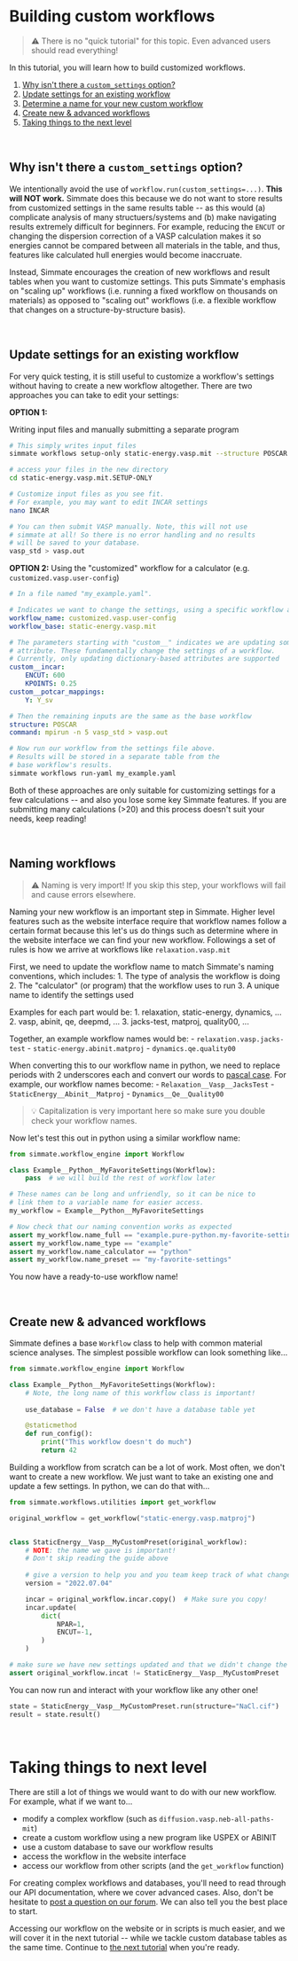 
# Building custom workflows

> :warning: There is no "quick tutorial" for this topic. Even advanced users should read everything!

In this tutorial, you will learn how to build customized workflows.

1. [Why isn't there a `custom_settings` option?](#why-isnt-there-a-custom_settings-option)
2. [Update settings for an existing workflow](#update-settings-for-an-existing-workflow)
3. [Determine a name for your new custom workflow](#determine-a-name-for-your-new-custom-workflow)
4. [Create new & advanced workflows](#create-new-&-advanced-workflows)
5. [Taking things to the next level](#taking-things-to-next-level)

</br>

## Why isn't there a `custom_settings` option?

We intentionally avoid the use of `workflow.run(custom_settings=...)`. **This will NOT work.** Simmate does this because we do not want to store results from customized settings in the same results table -- as this would (a) complicate analysis of many structuers/systems and (b) make navigating results extremely difficult for beginners. For example, reducing the `ENCUT` or changing the dispersion correction of a VASP calculation makes it so energies cannot be compared between all materials in the table, and thus, features like calculated hull energies would become inaccruate.

Instead, Simmate encourages the creation of new workflows and result tables when you want to customize settings. This puts Simmate's emphasis on "scaling up" workflows (i.e. running a fixed workflow on thousands on materials) as opposed to "scaling out" workflows (i.e. a flexible workflow that changes on a structure-by-structure basis).

</br>

## Update settings for an existing workflow

For very quick testing, it is still useful to customize a workflow's settings without having to create a new workflow altogether. There are two approaches you can take to edit your settings:

**OPTION 1:** 

Writing input files and manually submitting a separate program

``` bash
# This simply writes input files
simmate workflows setup-only static-energy.vasp.mit --structure POSCAR

# access your files in the new directory
cd static-energy.vasp.mit.SETUP-ONLY

# Customize input files as you see fit.
# For example, you may want to edit INCAR settings
nano INCAR

# You can then submit VASP manually. Note, this will not use
# simmate at all! So there is no error handling and no results
# will be saved to your database.
vasp_std > vasp.out
```

**OPTION 2:** Using the "customized" workflow for a calculator (e.g. `customized.vasp.user-config`)

``` yaml
# In a file named "my_example.yaml".

# Indicates we want to change the settings, using a specific workflow as a starting-point
workflow_name: customized.vasp.user-config
workflow_base: static-energy.vasp.mit

# The parameters starting with "custom__" indicates we are updating some class 
# attribute. These fundamentally change the settings of a workflow.
# Currently, only updating dictionary-based attributes are supported
custom__incar: 
    ENCUT: 600
    KPOINTS: 0.25
custom__potcar_mappings:
    Y: Y_sv

# Then the remaining inputs are the same as the base workflow
structure: POSCAR
command: mpirun -n 5 vasp_std > vasp.out
```

``` bash
# Now run our workflow from the settings file above.
# Results will be stored in a separate table from the
# base workflow's results.
simmate workflows run-yaml my_example.yaml
```

Both of these approaches are only suitable for customizing settings for a few calculations -- and also you lose some key Simmate features. If you are submitting many calculations (>20) and this process doesn't suit your needs, keep reading!

</br>

## Naming workflows

> :warning: Naming is very import! If you skip this step, your workflows will fail and cause errors elsewhere.

Naming your new workflow is an important step in Simmate. Higher level features such as the website interface require that workflow names follow a certain format because this let's us do things such as determine where in the website interface we can find your new workflow. Followings a set of rules is how we arrive at workflows like `relaxation.vasp.mit`

First, we need to update the workflow name to match Simmate's naming
conventions, which includes:
    1.  The type of analysis the workflow is doing
    2.  The "calculator" (or program) that the workflow uses to run
    3.  A unique name to identify the settings used

Examples for each part would be:
    1. relaxation, static-energy, dynamics, ...
    2. vasp, abinit, qe, deepmd, ...
    3. jacks-test, matproj, quality00, ...

Together, an example workflow names would be:
    - `relaxation.vasp.jacks-test`
    - `static-energy.abinit.matproj`
    - `dynamics.qe.quality00`

When converting this to our workflow name in python, we need to replace
periods with 2 underscores each and convert our words to
[pascal case](https://khalilstemmler.com/blogs/camel-case-snake-case-pascal-case/).
For example, our workflow names become:
    - `Relaxation__Vasp__JacksTest`
    - `StaticEnergy__Abinit__Matproj`
    - `Dynamics__Qe__Quality00`

> :bulb: Capitalization is very important here so make sure you double check your workflow names.

Now let's test this out in python using a similar workflow name:
``` python
from simmate.workflow_engine import Workflow

class Example__Python__MyFavoriteSettings(Workflow):
    pass  # we will build the rest of workflow later

# These names can be long and unfriendly, so it can be nice to
# link them to a variable name for easier access.
my_workflow = Example__Python__MyFavoriteSettings

# Now check that our naming convention works as expected
assert my_workflow.name_full == "example.pure-python.my-favorite-settings"
assert my_workflow.name_type == "example"
assert my_workflow.name_calculator == "python"
assert my_workflow.name_preset == "my-favorite-settings"
```

You now have a ready-to-use workflow name!

</br>

## Create new & advanced workflows

Simmate defines a base `Workflow` class to help with common material science analyses. The simplest possible workflow can look something like...

``` python
from simmate.workflow_engine import Workflow

class Example__Python__MyFavoriteSettings(Workflow):
    # Note, the long name of this workflow class is important!
    
    use_database = False  # we don't have a database table yet

    @staticmethod
    def run_config():
        print("This workflow doesn't do much")
        return 42
```

Building a workflow from scratch can be a lot of work. Most often, we don't want to create a new workflow. We just want to take an existing one and update a few settings. In python, we can do that with...

``` python
from simmate.workflows.utilities import get_workflow

original_workflow = get_workflow("static-energy.vasp.matproj")


class StaticEnergy__Vasp__MyCustomPreset(original_workflow):
    # NOTE: the name we gave is important! 
    # Don't skip reading the guide above
    
    # give a version to help you and you team keep track of what changes
    version = "2022.07.04"

    incar = original_workflow.incar.copy()  # Make sure you copy!
    incar.update(
        dict(
            NPAR=1,
            ENCUT=-1,
        )
    )

# make sure we have new settings updated and that we didn't change the original
assert original_workflow.incat != StaticEnergy__Vasp__MyCustomPreset
```

You can now run and interact with your workflow like any other one!

``` python
state = StaticEnergy__Vasp__MyCustomPreset.run(structure="NaCl.cif")
result = state.result()
```

</br>

# Taking things to next level 

There are still a lot of things we would want to do with our new workflow. For example, what if we want to...
- modify a complex workflow (such as `diffusion.vasp.neb-all-paths-mit`)
- create a custom workflow using a new program like USPEX or ABINIT
- use a custom database to save our workflow results
- access the workflow in the website interface
- access our workflow from other scripts (and the `get_workflow` function)

For creating complex workflows and databases, you'll need to read through our API documentation, where we cover advanced cases. Also, don't be hesitate to [post a question on our forum](https://github.com/jacksund/simmate/discussions/categories/q-a). We can also tell you the best place to start.

Accessing our workflow on the website or in scripts is much easier, and we will cover it in the next tutorial -- while we tackle custom database tables as the same time. Continue to [the next tutorial](https://github.com/jacksund/simmate/blob/main/tutorials/07_Building_custom_datatables.md) when you're ready.
